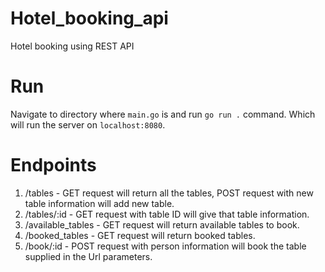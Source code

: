 # Hotel_booking_api
Hotel booking using REST API

# Run 
Navigate to directory where `main.go` is and run `go run .` command.
Which will run the server on `localhost:8080`.

# Endpoints
1. /tables - GET request will return all the tables, POST request with new table information will add new table.
2. /tables/:id - GET request with table ID will give that table information.
3. /available_tables - GET request will return available tables to book.
4. /booked_tables - GET request will return booked tables.
5. /book/:id - POST request with person information will book the table supplied in the Url parameters.

